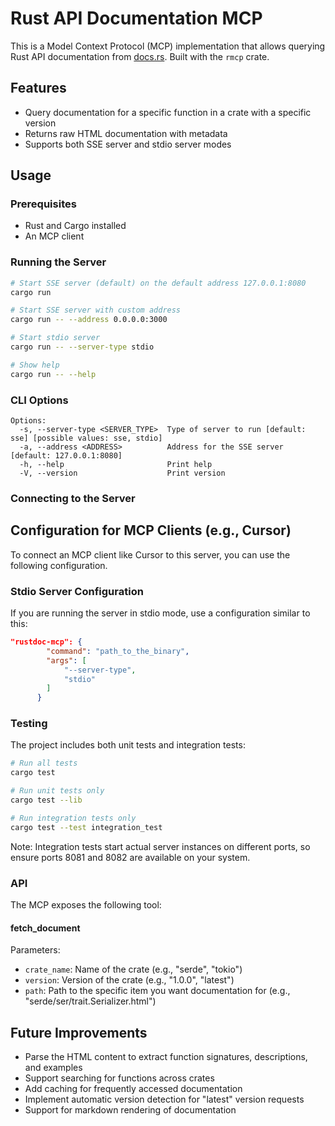 # Rust API Documentation MCP

This is a Model Context Protocol (MCP) implementation that allows querying Rust API documentation from [docs.rs](https://docs.rs). Built with the `rmcp` crate.

## Features

- Query documentation for a specific function in a crate with a specific version
- Returns raw HTML documentation with metadata
- Supports both SSE server and stdio server modes

## Usage

### Prerequisites

- Rust and Cargo installed
- An MCP client

### Running the Server

```bash
# Start SSE server (default) on the default address 127.0.0.1:8080
cargo run

# Start SSE server with custom address
cargo run -- --address 0.0.0.0:3000

# Start stdio server
cargo run -- --server-type stdio

# Show help
cargo run -- --help
```

### CLI Options

```
Options:
  -s, --server-type <SERVER_TYPE>  Type of server to run [default: sse] [possible values: sse, stdio]
  -a, --address <ADDRESS>          Address for the SSE server [default: 127.0.0.1:8080]
  -h, --help                       Print help
  -V, --version                    Print version
```

### Connecting to the Server

## Configuration for MCP Clients (e.g., Cursor)

To connect an MCP client like Cursor to this server, you can use the following configuration.

### Stdio Server Configuration

If you are running the server in stdio mode, use a configuration similar to this:

```json
"rustdoc-mcp": {
        "command": "path_to_the_binary",
        "args": [
            "--server-type",
            "stdio"
        ]
      }
```


### Testing

The project includes both unit tests and integration tests:

```bash
# Run all tests
cargo test

# Run unit tests only
cargo test --lib

# Run integration tests only
cargo test --test integration_test
```

Note: Integration tests start actual server instances on different ports, so ensure ports 8081 and 8082 are available on your system.

### API

The MCP exposes the following tool:

#### fetch_document

Parameters:
- `crate_name`: Name of the crate (e.g., "serde", "tokio")
- `version`: Version of the crate (e.g., "1.0.0", "latest")
- `path`: Path to the specific item you want documentation for (e.g., "serde/ser/trait.Serializer.html")



## Future Improvements

- Parse the HTML content to extract function signatures, descriptions, and examples
- Support searching for functions across crates
- Add caching for frequently accessed documentation
- Implement automatic version detection for "latest" version requests
- Support for markdown rendering of documentation